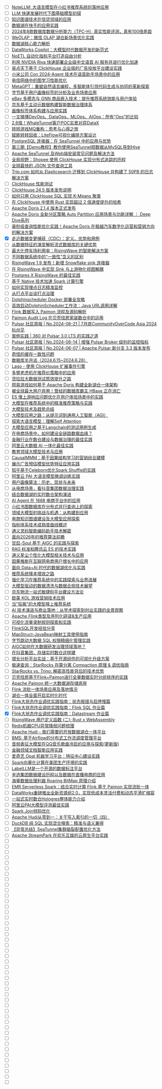 - [ ] [NoteLLM: 大语言模型在小红书推荐系统的落地应用](https://mp.weixin.qq.com/s/j3cV3OqQrJxLfLWDC89qBA)
- [ ] [LLM 快速发展时代下图基础模型初探](https://mp.weixin.qq.com/s/B62GXESrTQTz7g59WOPjSQ)
- [ ] [知识图谱技术在信贷领域的应用](https://mp.weixin.qq.com/s/9ib_MraX0-UsC-tlclJ8vg)
- [ ] [数据湖在快手的应用实践](https://mp.weixin.qq.com/s/DHNnMLs9wfKkFKIcpDZE4w)
- [ ] [2024年8款数据库数据分析能力（TPC-H）真实性能评测，真有100倍差距](https://mp.weixin.qq.com/s/3Mjn8UMz10KY1iXPlKqQ7w)
- [ ] [WeOLAP：微信 OLAP 湖仓新场景优化实践](https://mp.weixin.qq.com/s/4A3tX-_inReYIK4Y1w-w9w)
- [ ] [数据湖核心能力解析](https://mp.weixin.qq.com/s/JMaZGPDpQDvC1HMEy7S0_g)
- [ ] [DataWorks Copilot：大模型时代数据开发的新范式](https://mp.weixin.qq.com/s/kRRqEd_ZNX8FX6uiYUfgiA)
- [ ] [NoETL 自动化指标平台打造自由分析](https://mp.weixin.qq.com/s/8SdLDH74b-yl2NA0XPfhKQ)
- [ ] [利用 NVIDIA Riva 快速部署企业级中文语音 AI 服务并进行优化加速](https://mp.weixin.qq.com/s/S8LVupwWUqDvhqeOGgfi3A)
- [ ] [易点天下基于 ClickHouse 企业版的广告投放平台建设实践](https://mp.weixin.qq.com/s/OMrNkNsRbt4ZAUv7b_kPog)
- [ ] [小米公司 Con 2024-Agent 技术在语音助手场景中的应用](https://mp.weixin.qq.com/s/HDWd-VpbC9jdiNYCvMLTPA)
- [ ] [电信网络中的图学习性能优化](https://mp.weixin.qq.com/s/dUcPZqExORdSJygU-ug0YA)
- [ ] [MetaGPT：重塑自然语言编程，多智能体引领代码生成与协同的革新探索](https://mp.weixin.qq.com/s/Ny8I2ZTEoZb_69KS_QMuJQ)
- [ ] [字节基于用户画像标签的分析及业务场景应用](https://mp.weixin.qq.com/s/T7FkwKrhR7gGRaGuA-xOAg)
- [ ] [eBay 多模态与 GNN 商品嵌入技术：提升推荐系统效能与用户体验](https://mp.weixin.qq.com/s/x6qmjEoBs7g_uG05Y9B0mA)
- [ ] [京东基于主动元数据构建智能数据治理体系](https://mp.weixin.qq.com/s/ln5SuM_zrkbIrUqjFo3bDQ)
- [ ] [画像标签体系构建与应用实践](https://mp.weixin.qq.com/s/rUf8bhSsJV4aRbrA-B52xA)
- [ ] [一文搞懂DevOps、DataOps、MLOps、AIOps：所有“Ops”的比较](https://mp.weixin.qq.com/s/cNyjeSJzQdYFXMj_KQ6OXA)
- [ ] [2.6倍！WhaleTunnel客户POC实景对弈DataX](https://mp.weixin.qq.com/s/kp0H0CS5OFIm7WqGFEASDw)
- [ ] [转转游戏MQ重构：思考与心得之旅](https://mp.weixin.qq.com/s/bSFQVcLPFqOi5uKLxvAXUA)
- [ ] [赋能转转回收：LiteFlow可视化编排方案设计](https://mp.weixin.qq.com/s/Go6cDZvuvN-NH_gxcg77uw)
- [ ] [PostgreSQL 连接器：在 SeaTunnel 中的应用与优势](https://mp.weixin.qq.com/s/-qXuwib1Sm_9qwsX5uQIZg)
- [ ] [第三期【Demo教程】教你使用SeaTunnel把数据从MySQL导到Hive](https://mp.weixin.qq.com/s/z7PMH2D2wMpUEXPaF1m3Cw)
- [ ] [Apache SeaTunnel 及Web端安装常见问题及解决方法](https://mp.weixin.qq.com/s/N7M9bCxtZ_tb45IGfxqOjQ)
- [ ] [全局视野：Shopee 使用 ClickHouse 实现分布式追踪的历程](https://mp.weixin.qq.com/s/suTCx5c0ujXIWzAwuD5QiQ)
- [ ] [全球最快的 JSON 文件查询工具](https://mp.weixin.qq.com/s/QjqSsVjTlJwk7wSOZ62SwQ)
- [ ] [Trip.com 如何从 Elasticsearch 迁移到 ClickHouse 并构建了 50PB 的日志解决方案](https://mp.weixin.qq.com/s/qosGdlMJO_w2Ge3i0hdHlA)
- [ ] [ClickHouse 性能测试](https://mp.weixin.qq.com/s/K16eaRb6dKYmqxZU_2Kv2A)
- [ ] [ClickHouse 24.5 版本发布说明](https://mp.weixin.qq.com/s/1rB-F21Ax9kiUvWVDjb63w)
- [ ] [如何只用 ClickHouse SQL 实现 K-Means 聚类](https://mp.weixin.qq.com/s/3R_V1uFoyiNpYSrJ4-UhuQ)
- [ ] [在 ClickHouse 中使用 Rust 实现超过 2 倍速度提升的哈希](https://mp.weixin.qq.com/s/95FGZE63AM1ftp2jgyDfgw)
- [ ] [Apache Doris 2.1.4 版本正式发布](https://mp.weixin.qq.com/s/4viUeI1pWBCB6kO_dIy_DQ)
- [ ] [Apache Doris 全新分区策略 Auto Partition 应用场景与功能详解 ｜ Deep Dive系列](https://mp.weixin.qq.com/s/pVymtMS5bKTPnKyo-90qWg)
- [ ] [毫秒级查询性能优化实践！Apache Doris 在极越汽车数字化运营和营销方向的解决方案](https://mp.weixin.qq.com/s/fGyIKrtQ-N4x2wRiUvDK9g)
- [x] [走近数据变更捕获（CDC）：定义、优势和用例](https://smartsi.blog.csdn.net/article/details/140071310)
- [ ] [从数据特征的演变解析流式数据库的关键优势](https://mp.weixin.qq.com/s/54FKa8M66LBhqvT5Tsortg)
- [ ] [最大化停车场利用率：RisingWave 的智能解决方案](https://mp.weixin.qq.com/s/eNQ2CZkRfkCltoAwd1bdzg)
- [ ] [不同数据系统中的“一致性”含义的区别](https://mp.weixin.qq.com/s/hrbUratR8RAYJyqTtaRcYQ)
- [ ] [RisingWave 1.9 发布！新增 Snowflake sink 连接器](https://mp.weixin.qq.com/s/yjjfpwUTFBayJWTYmHhUYg)
- [ ] [在 RisingWave 中实现 Sink 与上游物化视图解耦](https://mp.weixin.qq.com/s/nxnBQvXTyVAhG34WwnDN6w)
- [ ] [Postgres X RisingWave 的最佳实践](https://mp.weixin.qq.com/s/wAX6myimHiSLDL5r0X9u0Q)
- [ ] [基于 Native 技术加速 Spark 计算引擎](https://mp.weixin.qq.com/s/xdO3sXkW4bJ7ykJRUkQIVw)
- [ ] [如何实现埋点日志精准监控](https://mp.weixin.qq.com/s/rPXTjd5bSVNusebJq7wBPg)
- [ ] [从打点平台谈打点治理](https://mp.weixin.qq.com/s/aSAoriqAbHal_jjZWFuoHQ)
- [ ] [Dolphinscheduler Docker 部署全攻略](https://mp.weixin.qq.com/s/GSv4q0myfCtBF611Vua4dA)
- [ ] [高效启动DolphinScheduler工作流：Java URL调用详解](https://mp.weixin.qq.com/s/cyiZgw0FFIkiM6n0tGQ9XA)
- [ ] [Flink 数据写入 Paimon 流程及源码解析](https://mp.weixin.qq.com/s/badeiuTFCpcNSmarCaSahw)
- [ ] [Paimon Audit Log 在贝壳找房家装数仓中的运用](https://mp.weixin.qq.com/s/OoFwRAlebWdo_QbOPKRwNA)
- [ ] [Pulsar 社区周报 | No.2024-06-21 | 7月底CommunityOverCode Asia 2024 杭州见](https://mp.weixin.qq.com/s/KFMFz60kMzW0d9hhkcy25Q)
- [ ] [案例实践 | 360 对 Pulsar 3.0 LTS 的实践之道](https://mp.weixin.qq.com/s/Wk2uLw_l5pEF5dTqZmzVQQ)
- [ ] [Pulsar 社区周报 | No.2024-06-14 | 增强 Pulsar Broker 级别的监控指标](https://mp.weixin.qq.com/s/W0aXdmDbHgdoxwm6B1icsg)
- [ ] [Pulsar 社区周报 | No.2024-06-07 | Apache Pulsar 新分支 3.3 版本发布](https://mp.weixin.qq.com/s/svxCG_cAqYJ8xXUdjmoXoQ)
- [ ] [奇怪的缓存一致性问题](https://mp.weixin.qq.com/s/la8YoEHd806Ovs-k1siLLg  )
- [ ] [数据库半月谈（2024.6.15~2024.6.28）](https://mp.weixin.qq.com/s/5DUNdqvIqOE860ZAlFEyRw)
- [ ] [Lago - 使用 ClickHouse 扩展事件引擎](https://mp.weixin.qq.com/s/kB75sDdKuCd1Pui7kjax2Q)
- [ ] [多臂老虎机在推荐价策略中的应用](https://mp.weixin.qq.com/s/ZCJOWAwS2XepQwAH9Ttqsw)
- [ ] [货拉拉大数据测试质效提升之路](https://mp.weixin.qq.com/s/Bw1dQAr2u-eQtjc2IPQSVw)
- [ ] [网易游戏如何基于 Apache Doris 构建全新湖仓一体架构](https://mp.weixin.qq.com/s/ZJ3_ihETcxvkNunoRZd8vA)
- [ ] [被全球最大用户弃用！曾经的数据库霸主 HBase 正在消亡](https://mp.weixin.qq.com/s/8T-npUFgZyS4dNm_EU3_5Q)
- [ ] [ES 慢上游响应问题优化在用户体验场景中的实践](https://mp.weixin.qq.com/s/L_inW26azHHmp7n3WVBrZg)
- [ ] [大模型在推荐系统中的精准推荐策略与实践](https://mp.weixin.qq.com/s/jCadnLzlG5QeGq-VEJ1EZA)
- [ ] [大模型技术及趋势总结](https://mp.weixin.qq.com/s/0RWIjzcB7dWhxrokWBJkdA)
- [ ] [大模型应用之路：从提示词到通用人工智能（AGI）](https://mp.weixin.qq.com/s/CQ9IslX9F6mE18V2X-2w1A)
- [ ] [探索大语言模型：理解Self Attention](https://mp.weixin.qq.com/s/GFcY9TFshk_G6MLo1dRD8wss)
- [ ] [大模型应用之基于Langchain的测试用例生成](https://mp.weixin.qq.com/s/Qq3ofWd6etKHEfejmY8wjg)
- [ ] [在电商场景中，如何建设全链路数据血缘？](https://mp.weixin.qq.com/s/z53zdzaL-Q8Zx7Kn4m-nVw)
- [ ] [金融行业在数仓建设与数据治理的最佳实践](https://mp.weixin.qq.com/s/7gyHOx1OreCFJlmnI5LYbA )
- [ ] [阿里云大数据 AI 一体化最佳实践](https://mp.weixin.qq.com/s/r_St9mUDASWESKIC3C372w)
- [ ] [教育领域大模型技术与应用](https://mp.weixin.qq.com/s/ss_wDcRKORhX-9vEhyWt7w)
- [ ] [CausalMMM：基于因果结构学习的营销组合建模](https://mp.weixin.qq.com/s/_Ln0Up5dukwXPWYQdLwMSQ)
- [ ] [展示广告预估模型优势特征应用实践](https://mp.weixin.qq.com/s/5WDz015M3wY0ovdWqIHm7w)
- [ ] [知乎基于Celeborn优化Spark Shuffle的实践](https://mp.weixin.qq.com/s/3Bk2Pk01Q_MtMGdv9BWBvA)
- [ ] [阿里云 PAI 大语言模型微调训练实践](https://mp.weixin.qq.com/s/dNoxNCRQGe7d8_GbuF-P5g)
- [ ] [用户画像算法：历史、现状与未来](https://mp.weixin.qq.com/s/YO028TBoOBWU9H3Z-1XQMQ)
- [ ] [从电商场景，看抖音集团数据治理实践](https://mp.weixin.qq.com/s/j2fir1BjgITTt5pJ1m6piA)
- [ ] [结合数据湖的实时数仓架构演进](https://mp.weixin.qq.com/s/e66x-S62Y03Y9w-hLsMq1A)
- [ ] [AI Agent 在 1688 电商平台中的应用](https://mp.weixin.qq.com/s/dSfL6ZOXOoiUODS_PKH1RA)
- [ ] [小红书图数据库在分布式并行查询上的探索](https://mp.weixin.qq.com/s/s4puSBg5wEPZ0LbB8cbuzg)
- [ ] [领域大模型的挑战与机遇：从构建到应用](https://mp.weixin.qq.com/s/fYqwr8l684j4P7eg8Eo7uA)
- [ ] [电商知识图谱建设及大模型应用探索](https://mp.weixin.qq.com/s/7FFB6bm3RIU3LrdCqsiGnA)
- [ ] [指标体系技术成熟度曲线概述](https://mp.weixin.qq.com/s/0lDY_PTlkvsyVEEPekoooA)
- [ ] [通义灵码智能编码助手技术解密](https://mp.weixin.qq.com/s/5hUT92Ir7q_2lCZ0M8CItQ)
- [ ] [面向2026年的推荐算法前瞻](https://mp.weixin.qq.com/s/MjfLoMH8cI92ahOsO9ObwQ)
- [ ] [甘启-Soul 基于 AIGC 的实践与探索](https://mp.weixin.qq.com/s/MlrDKgpE0HrhmmvYQEXasA)
- [ ] [RAG 标准和腾讯云 ES 的技术实践](https://mp.weixin.qq.com/s/mY2KgCon6T7_OsJThVerRA)
- [ ] [通义星尘个性化大模型相关技术与应用](https://mp.weixin.qq.com/s/LcGiFcQnNbZ4xySjX09rgw)
- [ ] [因果推断在互联网电商用户增长中的应用](https://mp.weixin.qq.com/s/DhpQF4zqPQeVGG5v4ggvkg)
- [ ] [面向 Data+AI 时代的数据湖优化与实践](https://mp.weixin.qq.com/s/DOKOSJScmTJryR9IMG04tA)
- [ ] [推荐系统降本增效之路](https://mp.weixin.qq.com/s/F-GkWYTPli02VD_pc8JXTA)
- [ ] [强化学习在推荐系统中的实践探索与业界进展](https://mp.weixin.qq.com/s/MUrGSgQTmp1ELUDJwrSujw)
- [ ] [大模型驱动的数据清洗与数据合规技术展望](https://mp.weixin.qq.com/s/kQ5mLOEosCdOyET3n-XMHw)
- [ ] [京东物流一站式敏捷BI平台建设方法论](https://mp.weixin.qq.com/s/DEHztf8nWyH60bZPO66wSg)
- [ ] [欧美 KOL 游戏营销技术应用](https://mp.weixin.qq.com/s/Gjremw6ipZsBs3UYYD_oqQ)
- [ ] [当"狂飙"的大模型撞上推荐系统](https://mp.weixin.qq.com/s/hQ5MYFxdKA4dgXetFEc_Bg)
- [ ] [AI 技术演进与商业落地：从学术探索到创业实践的全景观察](https://mp.weixin.qq.com/s/pnoTudZ514J41Xa6RVNlBg)
- [ ] [Apache Flink类型及序列化研读&生产应用](https://mp.weixin.qq.com/s/LM_A69-CqUf3qiBxa3DP6w)
- [ ] [可视化流量录制规则探索和实践](https://mp.weixin.qq.com/s/8I-o3aPc6uJ9BRPwPIfQNw)
- [ ] [FlinkSQL开发经验分享](https://mp.weixin.qq.com/s/1y1RQDEpwhIXJ3ssmIrK_A)
- [ ] [MapStruct-JavaBean映射工具使用指南](https://mp.weixin.qq.com/s/tfIJr1Nm4EAf8UC7nIocCg)
- [ ] [字节跳动大数据 SQL 权限精细化管理实践](https://mp.weixin.qq.com/s/-y6ZfjyWns8wz4-drZhH2A)
- [ ] [AIGC如何在大数据研发治理领域落地？](https://mp.weixin.qq.com/s/8I0JljAwt2gFOoLkAftkog)
- [ ] [在抖音集团，存储实时数仓这样建](https://mp.weixin.qq.com/s/tdx4m2eN1uWLjjSau-5rAg)
- [ ] [增长分析平台实战：基于开源组件的可视化升级方案](https://mp.weixin.qq.com/s/mxsoXV7EZCPOLQhNpHMZlA)
- [ ] [极速查询：StarRocks 存算分离 Compaction 原理 & 调优指南](https://mp.weixin.qq.com/s/MEGCz1fdfkb_U2dmEyS2wA)
- [ ] [StarRocks vs. Trino: 解密高性能背后的技术优势](https://mp.weixin.qq.com/s/kEqyRO_aOnOnsROXllwA2g)
- [ ] [贝壳找房基于Flink+Paimon进行全量数据实时分组排序的实践](https://mp.weixin.qq.com/s/TQznutK_xC_983qL66WsDw)
- [ ] [Apache Paimon 统一大数据湖存储底座](https://mp.weixin.qq.com/s/0LCQaKGnPtphIRk-qixZXw)
- [ ] [Flink 流批一体场景应用及落地情况](https://mp.weixin.qq.com/s/6KJiXH-1fXbxpvJtKHGcuQ)
- [ ] [湖仓一体全面开启实时化时代](https://mp.weixin.qq.com/s/4nBk1eaCvciVWFtoifwJCQ)
- [ ] [Flink⼤状态作业调优实践指南：状态报错与启停慢篇](https://mp.weixin.qq.com/s/xhG2GUUPcgYTQprKuTa1gg)
- [ ] [Flink⼤状态作业调优实践指南：Flink SQL 作业篇](https://mp.weixin.qq.com/s/r0IUayyOPj30ggfCFXezZg)
- [x] [Flink⼤状态作业调优实践指南：Datastream 作业篇](https://smartsi.blog.csdn.net/article/details/140896647)
- [ ] [RisingWave 用户定义函数 (二): Rust x WebAssembly](https://mp.weixin.qq.com/s/6MUrgaVs0-85R2kfLSKFsA)
- [ ] [Redis机器CPU异常降频问题梳理](https://mp.weixin.qq.com/s/s98d9KL2t7PkZJLFqqQjFA)
- [ ] [Apache Hudi - 我们需要的开放数据湖仓一体平台](https://mp.weixin.qq.com/s/Ath9Z_EK_tslURnjFYRAqA)
- [ ] [BMS: 基于Airflow的分布式工作流调度管理平台](https://mp.weixin.qq.com/s/M6H9CE-dj8nWxT3DxghmSQ)
- [ ] [音频表征大模型在QQ音乐歌曲冷启的应用与探索(更新版)](https://mp.weixin.qq.com/s/xErp5lbsDWwCtRD8BUWuZwss)
- [ ] [金融领域文档智能应用实践](https://mp.weixin.qq.com/s/0RefmXG-cxmcdxTug6Un5g)
- [ ] [爱奇艺 Opal 机器学习平台：特征中心建设实践](https://mp.weixin.qq.com/s/68x3hr1WlnziVIE93Sia4g)
- [ ] [Spark向量化计算在美团生产环境的实践](https://mp.weixin.qq.com/s/VvmhQi8YMsm0P5xYoiGEZQ)
- [ ] [LabelLLM是一个开源的数据标注平台](https://mp.weixin.qq.com/s/qdedxokKkTkQeqHjF5DVzg)
- [ ] [辛选集团数据建设历程以及数据在直播电商的应用](https://mp.weixin.qq.com/s/mJICOkRBLWiwR3lilvfxSQ)
- [ ] [海量数据处理利器 Roaring BitMap 原理介绍](https://mp.weixin.qq.com/s/aNHXKHNViWchWKcyRxjOIg)
- [ ] [EMR Serverless Spark：结合实时计算 Flink 基于 Paimon 实现流批一体](https://mp.weixin.qq.com/s/9dBnUp8fnmlcyc_2SXTB5Q)
- [ ] [DataWorks重磅推出全新资源组2.0，实现低成本灵活付费和动态平滑扩缩容](https://mp.weixin.qq.com/s/mL2Pxgh6sEOb6VWW9Ct01Q)
- [ ] [一站式实时数仓Hologres整体能力介绍](https://mp.weixin.qq.com/s/BFm9NK766KbfIlAh5NS2Mg)
- [ ] [阿里云PAI大模型评测最佳实践](https://mp.weixin.qq.com/s/PhupzYzfOMESIiPDT7JJFA)
- [ ] [Spark Join倾斜优化](https://mp.weixin.qq.com/s/jSqoHKVMepY3VPmlRRTIDw)
- [ ] [Apache Hudi从零到一：关于写入索引的一切（四）](https://mp.weixin.qq.com/s/qypw1BFhi_X19xI-Jn1n1A)
- [ ] [DuckDB 纯 SQL 实现混合搜索：精准与语义兼得](https://mp.weixin.qq.com/s/gSMUzIGCe8Vxlc5NPzMSbw)
- [ ] [【异常总结】SeaTunnel集群脑裂配置优化方法](https://mp.weixin.qq.com/s/eqEHPw8qaq2kidEm5Dyl2A)
- [ ] [Apache StreamPark 在欢乐互娱的云原生平台实践](https://mp.weixin.qq.com/s/W-PJAPO0QCBSkR0Zzc9c4w)
- [ ] []()
- [ ] []()
- [ ] []()
- [ ] []()
- [ ] []()
- [ ] []()
- [ ] []()
- [ ] []()
- [ ] []()
- [ ] []()
- [ ] []()
- [ ] []()
- [ ] []()
- [ ] []()
- [ ] []()
- [ ] []()
- [ ] []()
- [ ] []()
- [ ] []()
- [ ] []()
- [ ] []()
- [ ] []()
- [ ] []()
- [ ] []()
- [ ] []()
- [ ] []()
- [ ] []()
- [ ] []()
- [ ] []()
- [ ] []()
- [ ] []()
- [ ] []()
- [ ] []()
- [ ] []()
- [ ] []()
- [ ] []()
- [ ] []()
- [ ] []()
- [ ] []()
- [ ] []()
- [ ] []()
- [ ] []()
- [ ] []()
- [ ] []()
- [ ] []()
